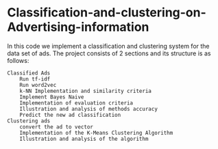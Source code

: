 # Classification-and-clustering-on-Advertising-information

In this code we implement a classification and clustering system for the data set of ads. The project consists of 2 sections and its structure is as follows:

    Classified Ads
        Run tf-idf
        Run word2vec
        k-NN Implementation and similarity criteria
        Implement Bayes Naive
        Implementation of evaluation criteria
        Illustration and analysis of methods accuracy
        Predict the new ad classification
    Clustering ads
        convert the ad to vector
        Implementation of the K-Means Clustering Algorithm
        Illustration and analysis of the algorithm
